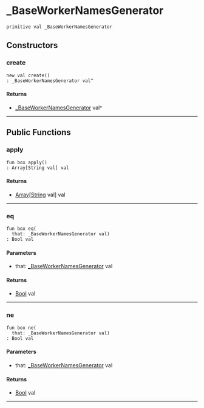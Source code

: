 # _BaseWorkerNamesGenerator

```pony
primitive val _BaseWorkerNamesGenerator
```

## Constructors

### create

```pony
new val create()
: _BaseWorkerNamesGenerator val^
```

#### Returns

* [_BaseWorkerNamesGenerator](wallaroo-core-initialization-_BaseWorkerNamesGenerator) val^

---

## Public Functions

### apply

```pony
fun box apply()
: Array[String val] val
```

#### Returns

* [Array](builtin-Array)\[[String](builtin-String) val\] val

---

### eq

```pony
fun box eq(
  that: _BaseWorkerNamesGenerator val)
: Bool val
```
#### Parameters

*   that: [_BaseWorkerNamesGenerator](wallaroo-core-initialization-_BaseWorkerNamesGenerator) val

#### Returns

* [Bool](builtin-Bool) val

---

### ne

```pony
fun box ne(
  that: _BaseWorkerNamesGenerator val)
: Bool val
```
#### Parameters

*   that: [_BaseWorkerNamesGenerator](wallaroo-core-initialization-_BaseWorkerNamesGenerator) val

#### Returns

* [Bool](builtin-Bool) val

---

